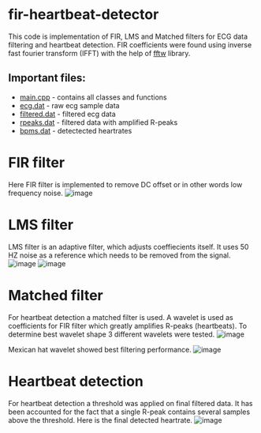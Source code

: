# fir-heartbeat-detector
This code is implementation of FIR, LMS and Matched filters for ECG data filtering and heartbeat detection. FIR coefficients were found using inverse fast fourier transform (IFFT) with the help of [fftw](https://www.fftw.org/) library.
## Important files:
- [main.cpp](fir-heartbeat-detector/main.cpp) - contains all classes and functions
- [ecg.dat](fir-heartbeat-detector/ecg.dat) - raw ecg sample data
- [filtered.dat](fir-heartbeat-detector/filtered.dat) - filtered ecg data
- [rpeaks.dat](fir-heartbeat-detector/rpeaks.dat) - filtered data with amplified R-peaks
- [bpms.dat](fir-heartbeat-detector/bpms.dat) - detectected heartrates
# FIR filter
Here FIR filter is implemented to remove DC offset or in other words low frequency noise.
![image](https://user-images.githubusercontent.com/78025384/161136296-30fd070e-52a8-4982-b0a8-8cc128077baa.png)
# LMS filter
LMS filter is an adaptive filter, which adjusts coeffiecients itself. 
It uses 50 HZ noise as a reference which needs to be removed from the signal.
![image](https://user-images.githubusercontent.com/78025384/161136718-b2ba3f60-14fe-42ec-bcd7-aedadbdcc93f.png)
![image](https://user-images.githubusercontent.com/78025384/161136763-3f9edfeb-f127-4de0-870a-fd4e2aec3167.png)
# Matched filter
For heartbeat detection a matched filter is used.
A wavelet is used as coefficients for FIR filter which greatly amplifies R-peaks (heartbeats).
To determine best wavelet shape 3 different wavelets were tested.
![image](https://user-images.githubusercontent.com/78025384/161137295-43fb772f-b6b8-44a2-a493-f4a4435130eb.png)

Mexican hat wavelet showed best filtering performance.
![image](https://user-images.githubusercontent.com/78025384/161137659-4fba5456-16f1-4cc7-8335-657098b66df7.png)
# Heartbeat detection
For heartbeat detection a threshold was applied on final filtered data.
It has been accounted for the fact that a single R-peak contains several samples above the threshold.
Here is the final detected heartrate.
![image](https://user-images.githubusercontent.com/78025384/161139176-ca93fc70-13b9-4fac-ab2f-0221ce6f7f2d.png)
